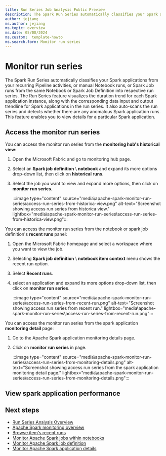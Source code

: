 ```yaml
---
title: Run Series Job Analysis Public Preview 
description: The Spark Run Series automatically classifies your Spark applications from your recurring Pipeline activities, or manual Notebook runs, or Spark Job runs from the same Notebook or Spark Job Definition into respective run series
author: jejiang
ms.author: jejiang
ms.topic: overview 
ms.date: 05/08/2024
ms.custom:  template-howto
ms.search.form: Monitor run series
---
```


# Monitor run series

The Spark Run Series automatically classifies your Spark applications from your recurring Pipeline activities, or manual Notebook runs, or Spark Job runs from the same Notebook or Spark Job Definition into respective run series. The Run Series feature visualizes the duration trend for each Spark application instance, along with the corresponding data input and output trendline for Spark applications in the run series. It also auto-scans the run series and detects whether there are any anomalous Spark application runs. This feature enables you to view details for a particular Spark application.

## Access the monitor run series

You can access the monitor run series from the **monitoring hub's historical view**:

1. Open the Microsoft Fabric and go to monitoring hub page.
2. Select an **Spark job definition** \ **notebook** and expand its more options drop-down list, then click on **historical runs**.
3. Select the job you want to view and expand more options, then click on **monitor run series**.

    :::image type="content" source="media\apache-spark-monitor-run-series\access-run-series-from-historica-view.png" alt-text="Screenshot showing access run series from historica view." lightbox="media\apache-spark-monitor-run-series\access-run-series-from-historica-view.png":::

You can access the monitor run series from the notebook or spark job definition's **recent runs** panel:

1. Open the Microsoft Fabric homepage and select a workspace where you want to view the job.
2. Selecting **Spark job definition** \ **notebook item context** menu shows the recent run option.
3. Select **Recent runs**.
4. select an application and expand its more options drop-down list, then click on **monitor run series**.

    :::image type="content" source="media\apache-spark-monitor-run-series\access-run-series-from-recent-run.png" alt-text="Screenshot showing access run series from recent run." lightbox="media\apache-spark-monitor-run-series\access-run-series-from-recent-run.png":::

You can access the monitor run series from the spark application **monitoring detail** page:

1. Go to the Apache Spark application monitoring details page.
2. Click on **monitor run series** in page.

    :::image type="content" source="media\apache-spark-monitor-run-series\access-run-series-from-monitoring-details.png" alt-text="Screenshot showing access run series from the spark application monitoring detail page." lightbox="media\apache-spark-monitor-run-series\access-run-series-from-monitoring-details.png":::

## View spark application performance




## Next steps

- [Run Series Analysis Overview](run-series-analyisis-overview.md)
- [Apache Spark monitoring overview](spark-monitoring-overview.md)
- [Browse item's recent runs](spark-item-recent-runs.md)
- [Monitor Apache Spark jobs within notebooks](spark-monitor-debug.md)
- [Monitor Apache Spark job definition](monitor-spark-job-definitions.md)
- [Monitor Apache Spark application details](spark-detail-monitoring.md)
